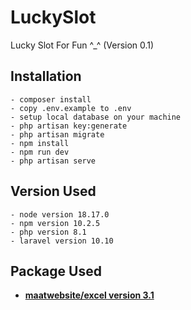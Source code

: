 # LuckySlot

Lucky Slot For Fun ^\_^ (Version 0.1)

## Installation

```
- composer install
- copy .env.example to .env
- setup local database on your machine
- php artisan key:generate
- php artisan migrate
- npm install
- npm run dev
- php artisan serve
```

## Version Used

```
- node version 18.17.0
- npm version 10.2.5
- php version 8.1
- laravel version 10.10
```

## Package Used

-   **[maatwebsite/excel version 3.1](https://docs.laravel-excel.com/3.1/imports/basics.html)**
